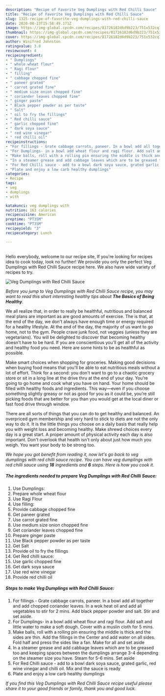 ```yaml
---
description: "Recipe of Favorite Veg Dumplings with Red Chilli Sauce"
title: "Recipe of Favorite Veg Dumplings with Red Chilli Sauce"
slug: 1325-recipe-of-favorite-veg-dumplings-with-red-chilli-sauce
date: 2020-08-23T15:58:49.171Z
image: https://img-global.cpcdn.com/recipes/81726182d6d9b223/751x532cq70/veg-dumplings-with-red-chilli-sauce-recipe-main-photo.jpg
thumbnail: https://img-global.cpcdn.com/recipes/81726182d6d9b223/751x532cq70/veg-dumplings-with-red-chilli-sauce-recipe-main-photo.jpg
cover: https://img-global.cpcdn.com/recipes/81726182d6d9b223/751x532cq70/veg-dumplings-with-red-chilli-sauce-recipe-main-photo.jpg
author: Winifred Johnston
ratingvalue: 3.8
reviewcount: 4
recipeingredient:
- " Dumplings"
- " whole wheat flour"
- " Ragi Flour"
- " filling"
- " cabbage chopped fine"
- " paneer grated"
- " carrot grated fine"
- " medium size onion chopped fine"
- " coriander leaves chopped fine"
- " ginger paste"
- " Black pepper powder as per taste"
- " Salt"
- " oil to fry the fillings"
- " Red chilli sauce"
- " garlic chopped fine"
- " dark soya sauce"
- " red wine vinegar"
- " red chilli oil"
recipeinstructions:
- "For fillings - Grate cabbage carrots, paneer. In a bowl add all together and add chopped coriander leaves. In a wok heat oil and add all vegetables to stir for 2 mins. Add black pepper powder and salt. Stir and set aside."
- "For Dumplings- in a bowl add wheat flour and ragi flour. Add salt and little water to make a soft dough. Cover with a muslin cloth for 5 mins."
- "Make balls, roll with a rolling pin ensuring the middle is thick and the sides are thin. Add the fillings in the Center and add water on all sides. Fold half and press the sides like a fan. Make for all and set aside"
- "In a steamer grease and add cabbage leaves which are to be greased too and keeping spaces between the dumplings arrange 3-4 depending on the steamer size you have. Steam for 5-6 mins. Set aside"
- "For Red Chilli sauce - add to a bowl dark soya sauce, grated garlic, red wine vinegar and chilli oil. Mix and the sauce is ready"
- "Plate and enjoy a low carb healthy dumplings"
categories:
- Recipe
tags:
- veg
- dumplings
- with

katakunci: veg dumplings with 
nutrition: 163 calories
recipecuisine: American
preptime: "PT35M"
cooktime: "PT35M"
recipeyield: "3"
recipecategory: Lunch

---
```

<br>
Hello everybody, welcome to our recipe site, If you're looking for recipes idea to cook today, look no further! We provide you only the perfect Veg Dumplings with Red Chilli Sauce recipe here. We also have wide variety of recipes to try.
<br>


![Veg Dumplings with Red Chilli Sauce](https://img-global.cpcdn.com/recipes/81726182d6d9b223/751x532cq70/veg-dumplings-with-red-chilli-sauce-recipe-main-photo.jpg)

<i>Before you jump to Veg Dumplings with Red Chilli Sauce recipe, you may want to read this short interesting healthy tips about <strong>The Basics of Being Healthy</strong>.</i>

We all realize that, in order to really be healthful, nutritious and balanced meal plans are important as are good amounts of exercise. The  is that, at the end of the day, we don't always have enough time or energy required for a healthy lifestyle. At the end of the day, the majority of us want to go home, not to the gym. People crave junk food, not veggies (unless they are vegetarians). You will be delighted to discover that becoming healthy doesn't have to be hard. If you are conscientious you'll get all of the activity and healthy food you need. Here are some hints to be as healthful as possible.

Make smart choices when shopping for groceries. Making good decisions when buying food means that you'll be able to eat nutritious meals without a lot of effort. Think for a second: you don't want to go to a chaotic grocery store or sit in a long line at the drive thru at the end of your day. You’re going to go home and cook what you have on hand. Your home should be filled with healthy foods and ingredients. This way—even if you choose something slightly greasy or not as good for you as it could be, you’re still picking foods that are better for you than you would get at the local diner or fast food drive through window.

There are all sorts of things that you can do to get healthy and balanced. An overpriced gym membership and very hard to stick to diets are not the only way to do it. It is the little things you choose on a daily basis that really help you with weight loss and becoming healthy. Make shrewd choices every day is a great start. A proper amount of physical activity each day is also important. Don't overlook that health isn't only about just how much you weigh. You want your body to be strong too. 


<i>We hope you got benefit from reading it, now let's go back to veg dumplings with red chilli sauce recipe. You can have veg dumplings with red chilli sauce using <strong>18</strong> ingredients and <strong>6</strong> steps. Here is how you cook it.
</i>

##### The ingredients needed to prepare Veg Dumplings with Red Chilli Sauce:

1. Use  Dumplings:
1. Prepare  whole wheat flour
1. Use  Ragi Flour
1. Use  filling:
1. Provide  cabbage chopped fine
1. Get  paneer grated
1. Use  carrot grated fine
1. Use  medium size onion chopped fine
1. Get  coriander leaves chopped fine
1. Prepare  ginger paste
1. Use  Black pepper powder as per taste
1. Get  Salt
1. Provide  oil to fry the fillings
1. Get  Red chilli sauce:
1. Use  garlic chopped fine
1. Get  dark soya sauce
1. Use  red wine vinegar
1. Provide  red chilli oil


##### Steps to make Veg Dumplings with Red Chilli Sauce:

1. For fillings - Grate cabbage carrots, paneer. In a bowl add all together and add chopped coriander leaves. In a wok heat oil and add all vegetables to stir for 2 mins. Add black pepper powder and salt. Stir and set aside.
1. For Dumplings- in a bowl add wheat flour and ragi flour. Add salt and little water to make a soft dough. Cover with a muslin cloth for 5 mins.
1. Make balls, roll with a rolling pin ensuring the middle is thick and the sides are thin. Add the fillings in the Center and add water on all sides. Fold half and press the sides like a fan. Make for all and set aside
1. In a steamer grease and add cabbage leaves which are to be greased too and keeping spaces between the dumplings arrange 3-4 depending on the steamer size you have. Steam for 5-6 mins. Set aside
1. For Red Chilli sauce - add to a bowl dark soya sauce, grated garlic, red wine vinegar and chilli oil. Mix and the sauce is ready
1. Plate and enjoy a low carb healthy dumplings


<i>If you find this Veg Dumplings with Red Chilli Sauce recipe useful please share it to your good friends or family, thank you and good luck.</i>
